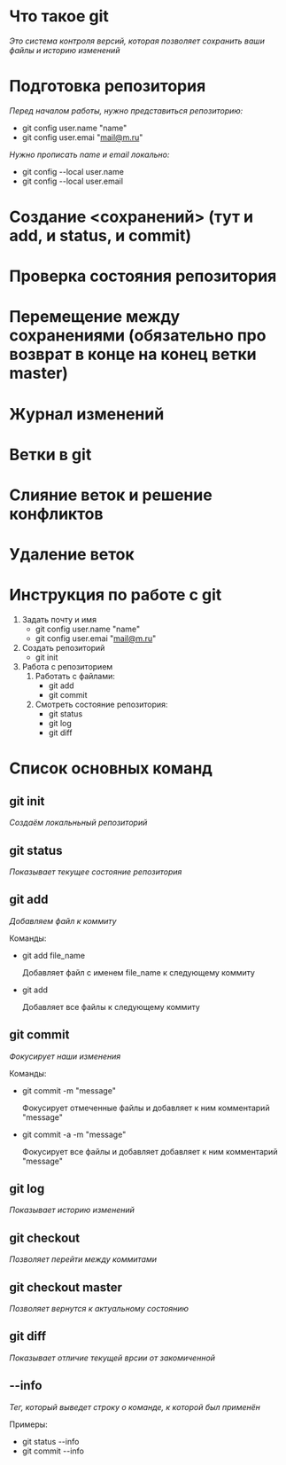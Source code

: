 # Что такое git

*Это система контроля версий, которая позволяет сохранить ваши файлы и историю изменений*

# Подготовка репозитория 
*Перед началом работы, нужно представиться репозиторию:*
   * git config user.name "name"
   * git config user.emai "mail@m.ru"

*Нужно прописать name и email локально:*
* git config --local user.name
* git config --local user.email



# Создание <сохранений> (тут и add, и status, и commit)

# Проверка состояния репозитория 

# Перемещение между сохранениями (обязательно про возврат в конце на конец ветки master)

# Журнал изменений 

# Ветки в git 

# Слияние веток и решение конфликтов 

# Удаление веток

# Инструкция по работе с git
1. Задать почту и имя
   * git config user.name "name"
   * git config user.emai "mail@m.ru"
2. Создать репозиторий
   * git init 
3. Работа с репозиторием 
   1. Работать с файлами:
      * git add
      * git commit 
   2. Смотреть состояние репозитория:
      * git status
      * git log
      * git diff 

# Список основных команд

## git init
*Создаём локальньный репозиторий*

## git status
*Показывает текущее состояние репозитория*

## git add 
*Добавляем файл к коммиту*

Команды:

* git add  file_name

  Добавляет файл с именем file_name к следующему коммиту

* git add 

  Добавляет все файлы к следующему коммиту

## git commit 
*Фокусирует наши изменения*

Команды:
* git commit -m "message"

  Фокусирует отмеченные файлы и добавляет к ним комментарий "message"

* git commit -a -m "message"

  Фокусирует все файлы и добавляет добавляет к ним комментарий "message"

## git log
*Показывает историю изменений*

## git checkout 
*Позволяет перейти между коммитами*

## git checkout master
*Позволяет вернутся к актуальному состоянию*

## git diff
*Показывает отличие текущей врсии от закомиченной*

## --info
*Тег, который выведет строку о команде, к которой был применён*

Примеры:
* git status --info
* git commit --info


  


